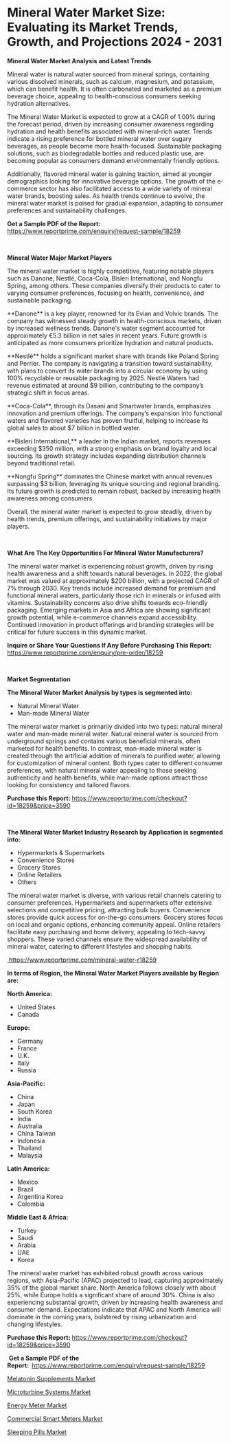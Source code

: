 <p><h1>Mineral Water Market Size: Evaluating its Market Trends, Growth, and Projections 2024 - 2031</h1></p><p><strong>Mineral Water Market Analysis and Latest Trends</strong></p>
<p><p>Mineral water is natural water sourced from mineral springs, containing various dissolved minerals, such as calcium, magnesium, and potassium, which can benefit health. It is often carbonated and marketed as a premium beverage choice, appealing to health-conscious consumers seeking hydration alternatives.</p><p>The Mineral Water Market is expected to grow at a CAGR of 1.00% during the forecast period, driven by increasing consumer awareness regarding hydration and health benefits associated with mineral-rich water. Trends indicate a rising preference for bottled mineral water over sugary beverages, as people become more health-focused. Sustainable packaging solutions, such as biodegradable bottles and reduced plastic use, are becoming popular as consumers demand environmentally friendly options. </p><p>Additionally, flavored mineral water is gaining traction, aimed at younger demographics looking for innovative beverage options. The growth of the e-commerce sector has also facilitated access to a wide variety of mineral water brands, boosting sales. As health trends continue to evolve, the mineral water market is poised for gradual expansion, adapting to consumer preferences and sustainability challenges.</p></p>
<p><strong>Get a Sample PDF of the Report:&nbsp;</strong> <a href="https://www.reportprime.com/enquiry/request-sample/18259?utm_campaign=1126&utm_medium=2&utm_source=Github&utm_content=ia&utm_term=21112024&utm_id=mineral-water">https://www.reportprime.com/enquiry/request-sample/18259</a></p>
<p>&nbsp;</p>
<p><strong>Mineral Water Major Market Players</strong></p>
<p><p>The mineral water market is highly competitive, featuring notable players such as Danone, Nestlé, Coca-Cola, Bisleri International, and Nongfu Spring, among others. These companies diversify their products to cater to varying consumer preferences, focusing on health, convenience, and sustainable packaging.</p><p>**Danone** is a key player, renowned for its Evian and Volvic brands. The company has witnessed steady growth in health-conscious markets, driven by increased wellness trends. Danone's water segment accounted for approximately €5.3 billion in net sales in recent years. Future growth is anticipated as more consumers prioritize hydration and natural products.</p><p>**Nestlé** holds a significant market share with brands like Poland Spring and Perrier. The company is navigating a transition toward sustainability, with plans to convert its water brands into a circular economy by using 100% recyclable or reusable packaging by 2025. Nestlé Waters had revenue estimated at around $9 billion, contributing to the company’s strategic shift in focus areas.</p><p>**Coca-Cola**, through its Dasani and Smartwater brands, emphasizes innovation and premium offerings. The company’s expansion into functional waters and flavored varieties has proven fruitful, helping to increase its global sales to about $7 billion in bottled water.</p><p>**Bisleri International,** a leader in the Indian market, reports revenues exceeding $350 million, with a strong emphasis on brand loyalty and local sourcing. Its growth strategy includes expanding distribution channels beyond traditional retail.</p><p>**Nongfu Spring** dominates the Chinese market with annual revenues surpassing $3 billion, leveraging its unique sourcing and regional branding. Its future growth is predicted to remain robust, backed by increasing health awareness among consumers.</p><p>Overall, the mineral water market is expected to grow steadily, driven by health trends, premium offerings, and sustainability initiatives by major players.</p></p>
<p>&nbsp;</p>
<p><strong>What Are The Key Opportunities For Mineral Water Manufacturers?</strong></p>
<p><p>The mineral water market is experiencing robust growth, driven by rising health awareness and a shift towards natural beverages. In 2022, the global market was valued at approximately $200 billion, with a projected CAGR of 7% through 2030. Key trends include increased demand for premium and functional mineral waters, particularly those rich in minerals or infused with vitamins. Sustainability concerns also drive shifts towards eco-friendly packaging. Emerging markets in Asia and Africa are showing significant growth potential, while e-commerce channels expand accessibility. Continued innovation in product offerings and branding strategies will be critical for future success in this dynamic market.</p></p>
<p><strong>Inquire or Share Your Questions If Any Before Purchasing This Report:</strong> <a href="https://www.reportprime.com/enquiry/pre-order/18259?utm_campaign=1126&utm_medium=2&utm_source=Github&utm_content=ia&utm_term=21112024&utm_id=mineral-water">https://www.reportprime.com/enquiry/pre-order/18259</a></p>
<p>&nbsp;</p>
<p><strong>Market Segmentation</strong></p>
<p><strong>The Mineral Water Market Analysis by types is segmented into:</strong></p>
<p><ul><li>Natural Mineral Water</li><li>Man-made Mineral Water</li></ul></p>
<p><p>The mineral water market is primarily divided into two types: natural mineral water and man-made mineral water. Natural mineral water is sourced from underground springs and contains various beneficial minerals, often marketed for health benefits. In contrast, man-made mineral water is created through the artificial addition of minerals to purified water, allowing for customization of mineral content. Both types cater to different consumer preferences, with natural mineral water appealing to those seeking authenticity and health benefits, while man-made options attract those looking for consistency and tailored flavors.</p></p>
<p><strong>Purchase this Report:&nbsp;</strong><a href="https://www.reportprime.com/checkout?id=18259&price=3590&utm_campaign=1126&utm_medium=2&utm_source=Github&utm_content=ia&utm_term=21112024&utm_id=mineral-water">https://www.reportprime.com/checkout?id=18259&price=3590</a></p>
<p>&nbsp;</p>
<p><strong>The Mineral Water Market Industry Research by Application is segmented into:</strong></p>
<p><ul><li>Hypermarkets & Supermarkets</li><li>Convenience Stores</li><li>Grocery Stores</li><li>Online Retailers</li><li>Others</li></ul></p>
<p><p>The mineral water market is diverse, with various retail channels catering to consumer preferences. Hypermarkets and supermarkets offer extensive selections and competitive pricing, attracting bulk buyers. Convenience stores provide quick access for on-the-go consumers. Grocery stores focus on local and organic options, enhancing community appeal. Online retailers facilitate easy purchasing and home delivery, appealing to tech-savvy shoppers. These varied channels ensure the widespread availability of mineral water, catering to different lifestyles and shopping habits.</p></p>
<p><a href="https://www.reportprime.com/mineral-water-r18259?utm_campaign=1126&utm_medium=2&utm_source=Github&utm_content=ia&utm_term=21112024&utm_id=mineral-water">&nbsp;https://www.reportprime.com/mineral-water-r18259</a></p>
<p><strong>In terms of Region, the Mineral Water Market Players available by Region are:</strong></p>
<p>
    <p> <strong> North America: </strong>
        <ul>
            <li>United States</li>
            <li>Canada</li>
        </ul>
        </p> 
    <p> <strong> Europe: </strong>
        <ul>
            <li>Germany</li>
            <li>France</li>
            <li>U.K.</li>
            <li>Italy</li>
            <li>Russia</li>
        </ul>
        </p> 
    <p> <strong> Asia-Pacific: </strong>
        <ul>
            <li>China</li>
            <li>Japan</li>
            <li>South Korea</li>
            <li>India</li>
            <li>Australia</li>
            <li>China Taiwan</li>
            <li>Indonesia</li>
            <li>Thailand</li>
            <li>Malaysia</li>
        </ul>
        </p> 
    <p> <strong> Latin America: </strong>
        <ul>
            <li>Mexico</li>
            <li>Brazil</li>
            <li>Argentina Korea</li>
            <li>Colombia</li>
        </ul>
        </p> 
    <p> <strong> Middle East & Africa: </strong>
        <ul>
            <li>Turkey</li>
            <li>Saudi</li>
            <li>Arabia</li>
            <li>UAE</li>
            <li>Korea</li>
        </ul>
    </p>
    </p>
<p><p>The mineral water market has exhibited robust growth across various regions, with Asia-Pacific (APAC) projected to lead, capturing approximately 35% of the global market share. North America follows closely with about 25%, while Europe holds a significant share of around 30%. China is also experiencing substantial growth, driven by increasing health awareness and consumer demand. Expectations indicate that APAC and North America will dominate in the coming years, bolstered by rising urbanization and changing lifestyles.</p></p>
<p><strong>Purchase this Report: </strong><a href="https://www.reportprime.com/checkout?id=18259&price=3590&utm_campaign=1126&utm_medium=2&utm_source=Github&utm_content=ia&utm_term=21112024&utm_id=mineral-water">https://www.reportprime.com/checkout?id=18259&price=3590</a></p>
<p>&nbsp;<strong>Get a Sample PDF of the Report:&nbsp;&nbsp;</strong><a href="https://www.reportprime.com/enquiry/request-sample/18259?utm_campaign=1126&utm_medium=2&utm_source=Github&utm_content=ia&utm_term=21112024&utm_id=mineral-water">https://www.reportprime.com/enquiry/request-sample/18259</a></p>
<p><strong></strong></p>
<p><p><a href="https://issuu.com/reportprime-2/docs/melatonin-supplements-market-size-2_1184e3223298c8?utm_campaign=1126&utm_medium=2&utm_source=Github&utm_content=ia&utm_term=21112024&utm_id=mineral-water">Melatonin Supplements Market</a></p><p><a href="https://www.linkedin.com/pulse/empowering-stakeholders-insights-from-microturbine-systems-market-mgixc?utm_campaign=1126&utm_medium=2&utm_source=Github&utm_content=ia&utm_term=21112024&utm_id=mineral-water">Microturbine Systems Market</a></p><p><a href="https://www.linkedin.com/pulse/global-energy-meter-market-forecast-2024-2031-component-unbac?utm_campaign=1126&utm_medium=2&utm_source=Github&utm_content=ia&utm_term=21112024&utm_id=mineral-water">Energy Meter Market</a></p><p><a href="https://www.linkedin.com/pulse/assessing-impact-recent-trends-commercial-smart-meters-6dlec?utm_campaign=1126&utm_medium=2&utm_source=Github&utm_content=ia&utm_term=21112024&utm_id=mineral-water">Commercial Smart Meters Market</a></p><p><a href="https://issuu.com/reportprime-2/docs/sleeping-pills-market-size-2030.ppt_635336e16d6851?utm_campaign=1126&utm_medium=2&utm_source=Github&utm_content=ia&utm_term=21112024&utm_id=mineral-water">Sleeping Pills Market</a></p></p>